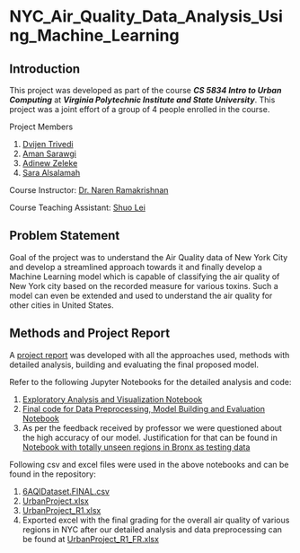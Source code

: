 # NYC_Air_Quality_Data_Analysis_Using_Machine_Learning

## Introduction

This project was developed as part of the course ***CS 5834 Intro to Urban Computing*** at ***Virginia Polytechnic Institute and State University***. This project was a joint effort of a group of 4 people enrolled in the course.

Project Members

1. [Dvijen Trivedi](trivedidvijen@gmail.com)
2. [Aman Sarawgi](amansarawgi@vt.edu)
3. [Adinew Zeleke](azeleke@vt.edu)
4. [Sara Alsalamah](salsalamah@vt.edu)

Course Instructor: [Dr. Naren Ramakrishnan](https://people.cs.vt.edu/naren/)

Course Teaching Assistant: [Shuo Lei](slei@vt.edu)

## Problem Statement

Goal of the project was to understand the Air Quality data of New York City and develop a streamlined approach towards it and finally develop a Machine Learning model which is capable of classifying the air quality of New York city based on the recorded measure for various toxins. Such a model can even be extended and used to understand the air quality for other cities in United States.

## Methods and Project Report

A [project report](Urban_Computing_Final_Project_Report.pdf) was developed with all the approaches used, methods with detailed analysis, building and evaluating the final proposed model.

Refer to the following Jupyter Notebooks for the detailed analysis and code:
1. [Exploratory Analysis and Visualization Notebook](CS5834_NYC%20Air%20Quality%20Exploratory%20Data%20Analysis.Assessments_ML_R1.ipynb)
2. [Final code for Data Preprocessing, Model Building and Evaluation Notebook](Urban_project_2.ipynb)
3. As per the feedback received by professor we were questioned about the high accuracy of our model. Justification for that can be found in [Notebook with totally unseen regions in Bronx as testing data](Urban_project_4.ipynb)

Following csv and excel files were used in the above notebooks and can be found in the repository:
1. [6AQIDataset.FINAL.csv](6AQIDataset.FINAL.csv)
2. [UrbanProject.xlsx](UrbanProject.xlsx)
3. [UrbanProject_R1.xlsx](UrbanProject_R1.xlsx)
4. Exported excel with the final grading for the overall air quality of various regions in NYC after our detailed analysis and data preprocessing can be found at [UrbanProject_R1_FR.xlsx](UrbanProject_R1_FR.xlsx)